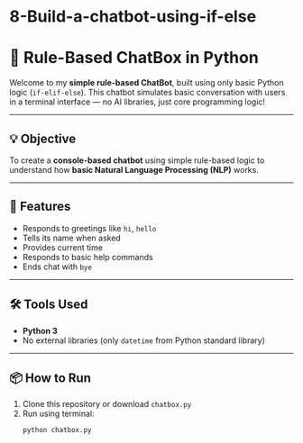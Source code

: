 # 8-Build-a-chatbot-using-if-else

# 🧠 Rule-Based ChatBox in Python

Welcome to my **simple rule-based ChatBot**, built using only basic Python logic (`if-elif-else`). This chatbot simulates basic conversation with users in a terminal interface — no AI libraries, just core programming logic!

---

## 💡 Objective

To create a **console-based chatbot** using simple rule-based logic to understand how **basic Natural Language Processing (NLP)** works.

---

## 🚀 Features

- Responds to greetings like `hi`, `hello`
- Tells its name when asked
- Provides current time
- Responds to basic help commands
- Ends chat with `bye`

---

## 🛠️ Tools Used

- **Python 3**
- No external libraries (only `datetime` from Python standard library)

---

## 📦 How to Run

1. Clone this repository or download `chatbox.py`
2. Run using terminal:
   ```bash
   python chatbox.py